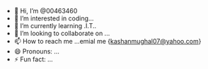 - 👋 Hi, I’m @00463460
- 👀 I’m interested in coding...
- 🌱 I’m currently learning .I.T..
- 💞️ I’m looking to collaborate on ...
- 📫 How to reach me ...emial me {kashanmughal07@yahoo.com}
- 😄 Pronouns: ...
- ⚡ Fun fact: ...

<!---
00463460/00463460 is a ✨ special ✨ repository because its `README.md` (this file) appears on your GitHub profile.
You can click the Preview link to take a look at your changes.
--->
